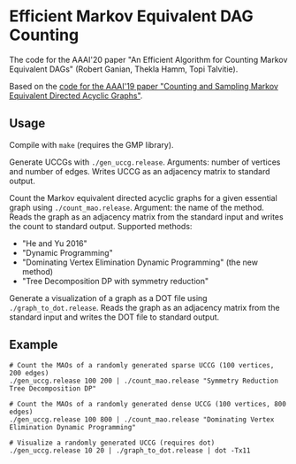 # Efficient Markov Equivalent DAG Counting
The code for the AAAI'20 paper "An Efficient Algorithm for Counting Markov Equivalent DAGs" (Robert Ganian, Thekla Hamm, Topi Talvitie).

Based on the [code for the AAAI'19 paper "Counting and Sampling Markov Equivalent Directed Acyclic Graphs"](https://github.com/ttalvitie/count-mao).

## Usage
Compile with `make` (requires the GMP library).

Generate UCCGs with `./gen_uccg.release`. Arguments: number of vertices and number of edges. Writes UCCG as an adjacency matrix to standard output.

Count the Markov equivalent directed acyclic graphs for a given essential graph using `./count_mao.release`. Argument: the name of the method. Reads the graph as an adjacency matrix from the standard input and writes the count to standard output. Supported methods:
- "He and Yu 2016"
- "Dynamic Programming"
- "Dominating Vertex Elimination Dynamic Programming" (the new method)
- "Tree Decomposition DP with symmetry reduction"

Generate a visualization of a graph as a DOT file using `./graph_to_dot.release`. Reads the graph as an adjacency matrix from the standard input and writes the DOT file to standard output.

## Example
```
# Count the MAOs of a randomly generated sparse UCCG (100 vertices, 200 edges)
./gen_uccg.release 100 200 | ./count_mao.release "Symmetry Reduction Tree Decomposition DP"

# Count the MAOs of a randomly generated dense UCCG (100 vertices, 800 edges)
./gen_uccg.release 100 800 | ./count_mao.release "Dominating Vertex Elimination Dynamic Programming"

# Visualize a randomly generated UCCG (requires dot)
./gen_uccg.release 10 20 | ./graph_to_dot.release | dot -Tx11
```
